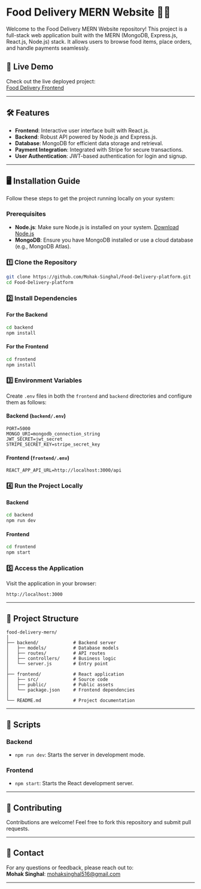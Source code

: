 
# Food Delivery MERN Website 🍔🍕  

Welcome to the Food Delivery MERN Website repository! This project is a full-stack web application built with the MERN (MongoDB, Express.js, React.js, Node.js) stack. It allows users to browse food items, place orders, and handle payments seamlessly.  

## 🚀 Live Demo  
Check out the live deployed project:  
[Food Delivery Frontend](https://food-delivery-frontend-ijc8.onrender.com/)

---

## 🛠️ Features  
- **Frontend**: Interactive user interface built with React.js.  
- **Backend**: Robust API powered by Node.js and Express.js.  
- **Database**: MongoDB for efficient data storage and retrieval.  
- **Payment Integration**: Integrated with Stripe for secure transactions.  
- **User Authentication**: JWT-based authentication for login and signup.  

---

## 🖥️ Installation Guide  

Follow these steps to get the project running locally on your system:  

### Prerequisites  
- **Node.js**: Make sure Node.js is installed on your system. [Download Node.js](https://nodejs.org/)  
- **MongoDB**: Ensure you have MongoDB installed or use a cloud database (e.g., MongoDB Atlas).  

### 1️⃣ Clone the Repository  
```bash  
git clone https://github.com/Mohak-Singhal/Food-Delivery-platform.git 
cd Food-Delivery-platform
```  

### 2️⃣ Install Dependencies  
#### For the Backend  
```bash  
cd backend  
npm install  
```  

#### For the Frontend  
```bash  
cd frontend  
npm install  
```  

### 3️⃣ Environment Variables  
Create `.env` files in both the `frontend` and `backend` directories and configure them as follows:  

#### Backend (`backend/.env`)  
```env  
PORT=5000  
MONGO_URI=mongodb_connection_string  
JWT_SECRET=jwt_secret  
STRIPE_SECRET_KEY=stripe_secret_key  
```  

#### Frontend (`frontend/.env`)  
```env  
REACT_APP_API_URL=http://localhost:3000/api  
```  

### 4️⃣ Run the Project Locally  
#### Backend  
```bash  
cd backend  
npm run dev  
```  

#### Frontend  
```bash  
cd frontend  
npm start  
```  

### 5️⃣ Access the Application  
Visit the application in your browser:  
```  
http://localhost:3000  
```  

---

## 📂 Project Structure  

```  
food-delivery-mern/  
│  
├── backend/             # Backend server  
│   ├── models/          # Database models  
│   ├── routes/          # API routes  
│   ├── controllers/     # Business logic  
│   └── server.js        # Entry point  
│  
├── frontend/            # React application  
│   ├── src/             # Source code  
│   ├── public/          # Public assets  
│   └── package.json     # Frontend dependencies  
│  
└── README.md            # Project documentation  
```  

---

## 📜 Scripts  

### Backend  
- `npm run dev`: Starts the server in development mode.  

### Frontend  
- `npm start`: Starts the React development server.  

---

## 🌟 Contributing  

Contributions are welcome! Feel free to fork this repository and submit pull requests.  

---

## 📧 Contact  

For any questions or feedback, please reach out to:  
**Mohak Singhal**: [mohaksinghal516@gmail.com](mailto:mohaksinghal516@gmail.com)  

---  

